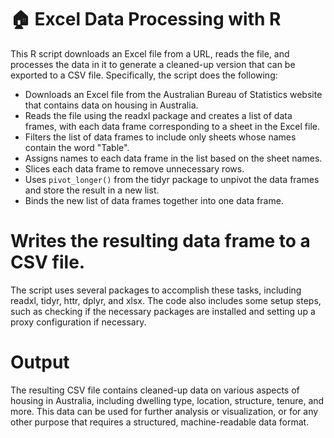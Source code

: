 # 🏠 Excel Data Processing with R

This R script downloads an Excel file from a URL, reads the file, and processes the data in it to generate a cleaned-up version that can be exported to a CSV file. Specifically, the script does the following:

* Downloads an Excel file from the Australian Bureau of Statistics website that contains data on housing in Australia.
* Reads the file using the readxl package and creates a list of data frames, with each data frame corresponding to a sheet in the Excel file.
* Filters the list of data frames to include only sheets whose names contain the word "Table".
* Assigns names to each data frame in the list based on the sheet names.
* Slices each data frame to remove unnecessary rows.
* Uses `pivot_longer()` from the tidyr package to unpivot the data frames and store the result in a new list.
* Binds the new list of data frames together into one data frame.

# Writes the resulting data frame to a CSV file.
The script uses several packages to accomplish these tasks, including readxl, tidyr, httr, dplyr, and xlsx. The code also includes some setup steps, such as checking if the necessary packages are installed and setting up a proxy configuration if necessary.

# Output
The resulting CSV file contains cleaned-up data on various aspects of housing in Australia, including dwelling type, location, structure, tenure, and more. This data can be used for further analysis or visualization, or for any other purpose that requires a structured, machine-readable data format.
